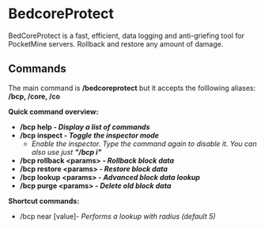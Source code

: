 # BedcoreProtect
BedCoreProtect is a fast, efficient, data logging and anti-griefing tool for PocketMine servers. Rollback and restore any amount of damage.

## Commands
The main command is **/bedcoreprotect** but it accepts the folllowing aliases: **/bcp, /core, /co**

**Quick command overview:**
- **/bcp help - _Display a list of commands_**
- **/bcp inspect - _Toggle the inspector mode_**
  - _Enable the inspector. Type the command again to disable it. You can also use just **"/bcp i"**_
- **/bcp rollback \<params> - _Rollback block data_**
- **/bcp restore \<params> - _Restore block data_**
- **/bcp lookup \<params> - _Advanced block data lookup_**
- **/bcp purge \<params> - _Delete old block data_**
  
**Shortcut commands:**
- /bcp near \[value]- _Performs a lookup with radius (default 5)_
